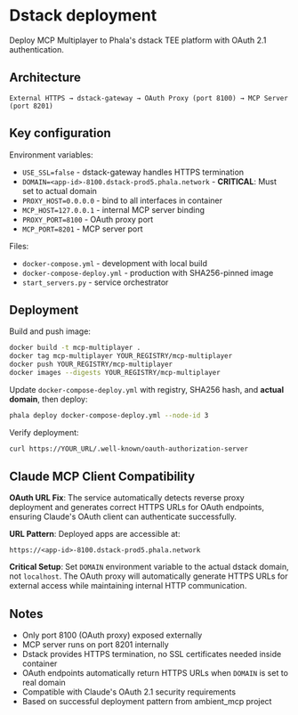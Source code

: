 # Dstack deployment

Deploy MCP Multiplayer to Phala's dstack TEE platform with OAuth 2.1 authentication.

## Architecture
```
External HTTPS → dstack-gateway → OAuth Proxy (port 8100) → MCP Server (port 8201)
```

## Key configuration

Environment variables:
- `USE_SSL=false` - dstack-gateway handles HTTPS termination
- `DOMAIN=<app-id>-8100.dstack-prod5.phala.network` - **CRITICAL**: Must set to actual domain
- `PROXY_HOST=0.0.0.0` - bind to all interfaces in container
- `MCP_HOST=127.0.0.1` - internal MCP server binding
- `PROXY_PORT=8100` - OAuth proxy port
- `MCP_PORT=8201` - MCP server port

Files:
- `docker-compose.yml` - development with local build
- `docker-compose-deploy.yml` - production with SHA256-pinned image
- `start_servers.py` - service orchestrator

## Deployment

Build and push image:
```bash
docker build -t mcp-multiplayer .
docker tag mcp-multiplayer YOUR_REGISTRY/mcp-multiplayer
docker push YOUR_REGISTRY/mcp-multiplayer
docker images --digests YOUR_REGISTRY/mcp-multiplayer
```

Update `docker-compose-deploy.yml` with registry, SHA256 hash, and **actual domain**, then deploy:
```bash
phala deploy docker-compose-deploy.yml --node-id 3
```

Verify deployment:
```bash
curl https://YOUR_URL/.well-known/oauth-authorization-server
```

## Claude MCP Client Compatibility

**OAuth URL Fix**: The service automatically detects reverse proxy deployment and generates correct HTTPS URLs for OAuth endpoints, ensuring Claude's OAuth client can authenticate successfully.

**URL Pattern**: Deployed apps are accessible at:
```
https://<app-id>-8100.dstack-prod5.phala.network
```

**Critical Setup**: Set `DOMAIN` environment variable to the actual dstack domain, not `localhost`. The OAuth proxy will automatically generate HTTPS URLs for external access while maintaining internal HTTP communication.

## Notes

- Only port 8100 (OAuth proxy) exposed externally
- MCP server runs on port 8201 internally
- Dstack provides HTTPS termination, no SSL certificates needed inside container
- OAuth endpoints automatically return HTTPS URLs when `DOMAIN` is set to real domain
- Compatible with Claude's OAuth 2.1 security requirements
- Based on successful deployment pattern from ambient_mcp project